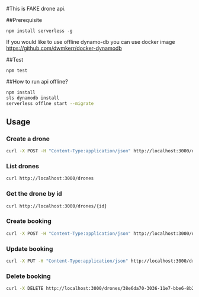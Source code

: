 #This is FAKE drone api.

##Prerequisite

`npm install serverless -g`

If you would like to use offline dynamo-db you can use docker image https://github.com/dwmkerr/docker-dynamodb

##Test

`npm test`

##How to run api offline?

```bash
npm install
sls dynamodb install
serverless offlne start --migrate
```


## Usage


### Create a drone

```bash
curl -X POST -H "Content-Type:application/json" http://localhost:3000/drones --data '{ "name": "Thook", "location": { "lon": 60.161679 ,"lat": 24.957612}}'
```

### List drones
```bash
curl http://localhost:3000/drones
```

### Get the drone by id
```bash
curl http://localhost:3000/drones/{id}
```

### Create booking
```bash
curl -X POST -H "Content-Type:application/json" http://localhost:3000/drones/booking --data '{  "droneId": "38e6da70-3036-11e7-bbe6-8b20de079d19", "route": {  "from": { "lon": 60.161679 ,"lat": 24.957612}, "to": { "lon": 60.161679 ,"lat": 24.957612}}}'
```

### Update booking
```bash
curl -X PUT -H "Content-Type:application/json" http://localhost:3000/drones/9bc999d0-3035-11e7-89fa-990ea7966214/booking --data '{   "route": {  "from": { "lon": 70 ,"lat": 80}, "to": { "lon": 71 ,"lat": 72}}}'
```

### Delete booking
```bash
curl -X DELETE http://localhost:3000/drones/38e6da70-3036-11e7-bbe6-8b20de079d19/booking
```